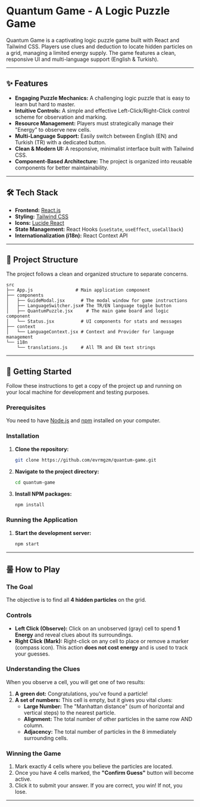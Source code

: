 # Quantum Game - A Logic Puzzle Game

Quantum Game is a captivating logic puzzle game built with React and Tailwind CSS. Players use clues and deduction to locate hidden particles on a grid, managing a limited energy supply. The game features a clean, responsive UI and multi-language support (English & Turkish).

---

## ✨ Features

-   **Engaging Puzzle Mechanics:** A challenging logic puzzle that is easy to learn but hard to master.
-   **Intuitive Controls:** A simple and effective Left-Click/Right-Click control scheme for observation and marking.
-   **Resource Management:** Players must strategically manage their "Energy" to observe new cells.
-   **Multi-Language Support:** Easily switch between English (EN) and Turkish (TR) with a dedicated button.
-   **Clean & Modern UI:** A responsive, minimalist interface built with Tailwind CSS.
-   **Component-Based Architecture:** The project is organized into reusable components for better maintainability.

---

## 🛠️ Tech Stack

-   **Frontend:** [React.js](https://reactjs.org/)
-   **Styling:** [Tailwind CSS](https://tailwindcss.com/)
-   **Icons:** [Lucide React](https://lucide.dev/)
-   **State Management:** React Hooks (`useState`, `useEffect`, `useCallback`)
-   **Internationalization (i18n):** React Context API

---

## 📂 Project Structure

The project follows a clean and organized structure to separate concerns.

```
src
├── App.js                # Main application component
├── components
│   ├── GuideModal.jsx      # The modal window for game instructions
│   ├── LanguageSwitcher.jsx# The TR/EN language toggle button
│   ├── QuantumPuzzle.jsx     # The main game board and logic component
│   └── Status.jsx          # UI components for stats and messages
├── context
│   └── LanguageContext.jsx # Context and Provider for language management
└── i18n
    └── translations.js     # All TR and EN text strings
```

---

## 🚀 Getting Started

Follow these instructions to get a copy of the project up and running on your local machine for development and testing purposes.

### Prerequisites

You need to have [Node.js](https://nodejs.org/en/) and [npm](https://www.npmjs.com/) installed on your computer.

### Installation

1.  **Clone the repository:**
    ```sh
    git clone https://github.com/evrmgzm/quantum-game.git
    ```

2.  **Navigate to the project directory:**
    ```sh
    cd quantum-game
    ```

3.  **Install NPM packages:**
    ```sh
    npm install
    ```

### Running the Application

1.  **Start the development server:**
    ```sh
    npm start
    ```

---

## 룰 How to Play

### The Goal

The objective is to find all **4 hidden particles** on the grid.

### Controls

-   **Left Click (Observe):** Click on an unobserved (gray) cell to spend **1 Energy** and reveal clues about its surroundings.
-   **Right Click (Mark):** Right-click on any cell to place or remove a marker (compass icon). This action **does not cost energy** and is used to track your guesses.

### Understanding the Clues

When you observe a cell, you will get one of two results:

1.  **A green dot:** Congratulations, you've found a particle!
2.  **A set of numbers:** This cell is empty, but it gives you vital clues:
    -   **Large Number:** The "Manhattan distance" (sum of horizontal and vertical steps) to the nearest particle.
    -   **Alignment:** The total number of other particles in the same row AND column.
    -   **Adjacency:** The total number of particles in the 8 immediately surrounding cells.

### Winning the Game

1.  Mark exactly 4 cells where you believe the particles are located.
2.  Once you have 4 cells marked, the **"Confirm Guess"** button will become active.
3.  Click it to submit your answer. If you are correct, you win! If not, you lose.

---
